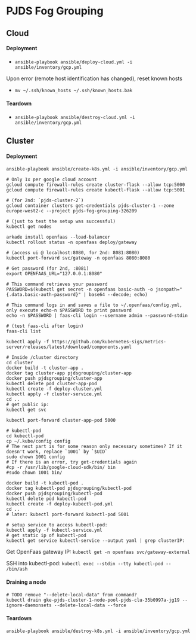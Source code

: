 # PJDS Fog Grouping
## Cloud
#### Deployment
- `ansible-playbook ansible/deploy-cloud.yml -i ansible/inventory/gcp.yml`

Upon error (remote host identification has changed), reset known hosts
- `mv ~/.ssh/known_hosts ~/.ssh/known_hosts.bak`
#### Teardown
- `ansible-playbook ansible/destroy-cloud.yml -i ansible/inventory/gcp.yml`

## Cluster
#### Deployment
```shell
ansible-playbook ansible/create-k8s.yml -i ansible/inventory/gcp.yml

# Only 1x per google cloud account
gcloud compute firewall-rules create cluster-flask --allow tcp:5000
gcloud compute firewall-rules create kubectl-flask --allow tcp:5001

# (for 2nd: `pjds-cluster-2`)
gcloud container clusters get-credentials pjds-cluster-1 --zone europe-west2-c --project pjds-fog-grouping-326209

# (just to test the setup was successful)
kubectl get nodes

arkade install openfaas --load-balancer
kubectl rollout status -n openfaas deploy/gateway

# (access ui @ localhost:8080, for 2nd: 8081:8080)
kubectl port-forward svc/gateway -n openfaas 8080:8080

# Get password (for 2nd, :8081)
export OPENFAAS_URL="127.0.0.1:8080"

# This command retrieves your password
PASSWORD=$(kubectl get secret -n openfaas basic-auth -o jsonpath="{.data.basic-auth-password}" | base64 --decode; echo)

# This command logs in and saves a file to ~/.openfaas/config.yml, only execute echo-n $PASSWORD to print password
echo -n $PASSWORD | faas-cli login --username admin --password-stdin

# (test faas-cli after login)
faas-cli list

kubectl apply -f https://github.com/kubernetes-sigs/metrics-server/releases/latest/download/components.yaml

# Inside /cluster directory
cd cluster
docker build -t cluster-app .
docker tag cluster-app pjdsgrouping/cluster-app
docker push pjdsgrouping/cluster-app
kubectl delete pod cluster-app-pod
kubectl create -f deploy-cluster.yml
kubectl apply -f cluster-service.yml
cd ..
# get public ip:
kubectl get svc

kubectl port-forward cluster-app-pod 5000

# kubectl-pod
cd kubectl-pod
cp ~/.kube/config config
# The next part is for some reason only necessary sometimes? If it doesn't work, replace `1001` by `$UID`
sudo chown 1001 config
# If there is an error, try get-credentials again
#cp -r /usr/lib/google-cloud-sdk/bin/ bin
#sudo chown 1001 bin/

docker build -t kubectl-pod .
docker tag kubectl-pod pjdsgrouping/kubectl-pod
docker push pjdsgrouping/kubectl-pod
kubectl delete pod kubectl-pod
kubectl create -f deploy-kubectl-pod.yml
cd ..
# later: kubectl port-forward kubectl-pod 5001

# setup service to access kubectl-pod:
kubectl apply -f kubectl-service.yml
# get static ip of kubectl-pod
kubectl get service kubectl-service --output yaml | grep clusterIP:
```
Get OpenFaas gateway IP: `kubectl get -n openfaas svc/gateway-external`

SSH into kubectl-pod: `kubectl exec --stdin --tty kubectl-pod -- /bin/ash`

#### Draining a node
```shell
# TODO remove "--delete-local-data" from command?
kubectl drain gke-pjds-cluster-1-node-pool-pjds-clu-35b0997a-jg19 --ignore-daemonsets --delete-local-data --force
```

#### Teardown
```shell
ansible-playbook ansible/destroy-k8s.yml -i ansible/inventory/gcp.yml
```